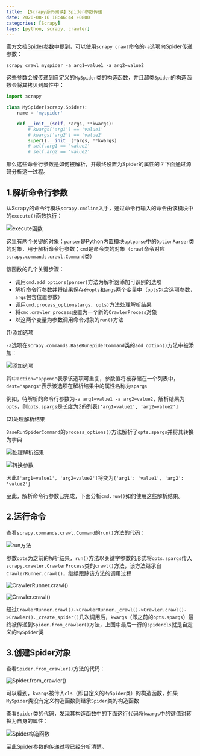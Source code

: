 ```yaml
---
title: 【Scrapy源码阅读】Spider参数传递
date: 2020-08-16 18:46:44 +0800
categories: [Scrapy]
tags: [python, scrapy, crawler]
---
```

官方文档[Spider参数](https://docs.scrapy.org/en/latest/topics/spiders.html#spider-arguments)中提到，可以使用`scrapy crawl`命令的`-a`选项向Spider传递参数：

`scrapy crawl myspider -a arg1=value1 -a arg2=value2`

这些参数会被传递到自定义的`MySpider`类的构造函数，并且超类`Spider`的构造函数会将其拷贝到属性中：

```python
import scrapy

class MySpider(scrapy.Spider):
    name = 'myspider'

    def __init__(self, *args, **kwargs):
        # kwargs['arg1'] == 'value1'
        # kwargs['arg2'] == 'value2'
        super().__init__(*args, **kwargs)
        # self.arg1 == 'value1'
        # self.arg2 == 'value2'
```

那么这些命令行参数是如何被解析，并最终设置为Spider的属性的？下面通过源码分析这一过程。

## 1.解析命令行参数
从Scrapy的命令行模块`scrapy.cmdline`入手，通过命令行输入的命令由该模块中的`execute()`函数执行：

![execute函数](/assets/images/scrapy-source-code-spider-argument-passing/execute函数.png)

这里有两个关键的对象：`parser`是Python内置模块`optparse`中的`OptionParser`类的对象，用于解析命令行参数；`cmd`是命令类的对象（`crawl`命令对应`scrapy.commands.crawl.Command`类）

该函数的几个关键步骤：
* 调用`cmd.add_options(parser)`方法为解析器添加可识别的选项
* 解析命令行参数并将结果保存在`opts`和`args`两个变量中（`opts`包含选项参数，`args`包含位置参数）
* 调用`cmd.process_options(args, opts)`方法处理解析结果
* 将`cmd.crawler_process`设置为一个新的`CrawlerProcess`对象
* 以这两个变量为参数调用命令对象的`run()`方法

(1)添加选项

`-a`选项在`scrapy.commands.BaseRunSpiderCommand`类的`add_option()`方法中被添加：

![添加选项](/assets/images/scrapy-source-code-spider-argument-passing/添加选项.png)

其中`action="append"`表示该选项可重复，参数值将被存储在一个列表中，`dest="spargs"`表示该选项在解析结果中的属性名称为`spargs`

例如，待解析的命令行参数为`-a arg1=value1 -a arg2=value2`，解析结果为`opts`，则`opts.spargs`是长度为2的列表`['arg1=value1', 'arg2=value2']`

(2)处理解析结果

`BaseRunSpiderCommand`的`process_options()`方法解析了`opts.spargs`并将其转换为字典

![处理解析结果](/assets/images/scrapy-source-code-spider-argument-passing/处理解析结果.png)

![转换参数](/assets/images/scrapy-source-code-spider-argument-passing/转换参数.png)

因此`['arg1=value1', 'arg2=value2']`将变为`{'arg1': 'value1', 'arg2': 'value2'}`

至此，解析命令行参数已完成，下面分析`cmd.run()`如何使用这些解析结果。

## 2.运行命令
查看`scrapy.commands.crawl.Command`的`run()`方法的代码：

![run方法](/assets/images/scrapy-source-code-spider-argument-passing/run方法.png)

参数`opts`为之前的解析结果，`run()`方法以关键字参数的形式将`opts.spargs`传入`scrapy.crawler.CrawlerProcess`类的`crawl()`方法，该方法继承自`CrawlerRunner.crawl()`，继续跟踪该方法的调用过程

![CrawlerRunner.crawl()](/assets/images/scrapy-source-code-spider-argument-passing/CrawlerRunner.crawl.png)

![Crawler.crawl()](/assets/images/scrapy-source-code-spider-argument-passing/Crawler.crawl.png)

经过`CrawlerRunner.crawl()->CrawlerRunner._crawl()->Crawler.crawl()->Crawler()._create_spider()`几次调用后，`kwargs`（即之前的`opts.spargs`）最终被传递到`Spider.from_crawler()`方法，上图中最后一行的`spidercls`就是自定义的`MySpider`类

## 3.创建Spider对象
查看`Spider.from_crawler()`方法的代码：

![Spider.from_crawler()](/assets/images/scrapy-source-code-spider-argument-passing/Spider.from_crawler.png)

可以看到，`kwargs`被传入`cls`（即自定义的`MySpider类`）的构造函数，如果`MySpider`类没有定义构造函数则继承`Spider`类的构造函数

查看`Spider`类的代码，发现其构造函数中的下面这行代码将`kwargs`中的键值对转换为自身的属性：

![Spider构造函数](/assets/images/scrapy-source-code-spider-argument-passing/Spider构造函数.png)

至此Spider参数的传递过程已经分析清楚。
